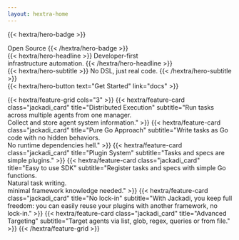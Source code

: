 ```yaml
---
layout: hextra-home
---
```

{{< hextra/hero-badge >}}
  <div class="hx:w-2 hx:h-2 hx:rounded-full hx:bg-primary-400"></div>
  <span>Open Source</span>
{{< /hextra/hero-badge >}}

<div class="hx:mt-6 hx:mb-6">
{{< hextra/hero-headline >}}
  Developer-first<br/>infrastructure automation.
{{< /hextra/hero-headline >}}
</div>

<div class="hx:mb-12">
{{< hextra/hero-subtitle >}}
  No DSL, just real code.
{{< /hextra/hero-subtitle >}}
</div>

<div class="hx:mb-6">
{{< hextra/hero-button text="Get Started" link="docs" >}}
</div>

<div class="hx:mt-6"></div>

{{< hextra/feature-grid cols="3" >}}
  {{< hextra/feature-card class="jackadi_card" title="Distributed Execution" subtitle="Run tasks across multiple agents from one manager.<br />Collect and store agent system information." >}}
  {{< hextra/feature-card class="jackadi_card" title="Pure Go Approach" subtitle="Write tasks as Go code with no hidden behaviors.<br/>No runtime dependencies hell." >}}
  {{< hextra/feature-card class="jackadi_card" title="Plugin System" subtitle="Tasks and specs are simple plugins." >}}
  {{< hextra/feature-card class="jackadi_card" title="Easy to use SDK" subtitle="Register tasks and specs with simple Go functions.<br/>Natural task writing.<br/>minimal framework knowledge needed." >}}
  {{< hextra/feature-card class="jackadi_card" title="No lock-in" subtitle="With Jackadi, you keep full freedom: you can easily reuse your plugins with another framework, no lock-in." >}}
  {{< hextra/feature-card class="jackadi_card" title="Advanced Targeting" subtitle="Target agents via list, glob, regex, queries or from file." >}}
{{< /hextra/feature-grid >}}


